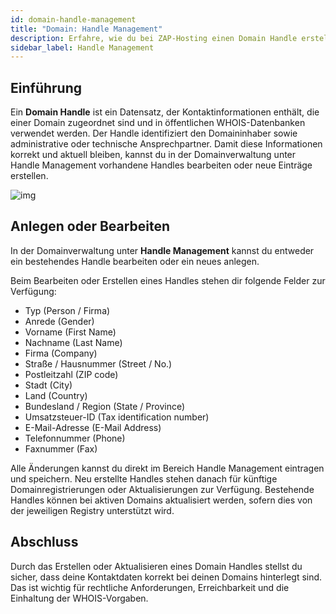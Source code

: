 ```yaml
---
id: domain-handle-management
title: "Domain: Handle Management"
description: Erfahre, wie du bei ZAP-Hosting einen Domain Handle erstellst oder bearbeitest - ZAP-Hosting Dokumentation
sidebar_label: Handle Management
---
```


## Einführung

Ein **Domain Handle** ist ein Datensatz, der Kontaktinformationen enthält, die einer Domain zugeordnet sind und in öffentlichen WHOIS-Datenbanken verwendet werden. Der Handle identifiziert den Domaininhaber sowie administrative oder technische Ansprechpartner. Damit diese Informationen korrekt und aktuell bleiben, kannst du in der Domainverwaltung unter Handle Management vorhandene Handles bearbeiten oder neue Einträge erstellen.

![img](https://screensaver01.zap-hosting.com/index.php/s/qNEeWEnbtHyxKEe/preview)


## Anlegen oder Bearbeiten

In der Domainverwaltung unter **Handle Management** kannst du entweder ein bestehendes Handle bearbeiten oder ein neues anlegen.

Beim Bearbeiten oder Erstellen eines Handles stehen dir folgende Felder zur Verfügung:

- Typ (Person / Firma)
- Anrede (Gender)
- Vorname (First Name)
- Nachname (Last Name)
- Firma (Company)
- Straße / Hausnummer (Street / No.)
- Postleitzahl (ZIP code) 
- Stadt (City)
- Land (Country)
- Bundesland / Region (State / Province)
- Umsatzsteuer-ID (Tax identification number)
- E-Mail-Adresse (E-Mail Address)
- Telefonnummer (Phone)
- Faxnummer (Fax)

Alle Änderungen kannst du direkt im Bereich Handle Management eintragen und speichern. Neu erstellte Handles stehen danach für künftige Domainregistrierungen oder Aktualisierungen zur Verfügung. Bestehende Handles können bei aktiven Domains aktualisiert werden, sofern dies von der jeweiligen Registry unterstützt wird.

## Abschluss

Durch das Erstellen oder Aktualisieren eines Domain Handles stellst du sicher, dass deine Kontaktdaten korrekt bei deinen Domains hinterlegt sind. Das ist wichtig für rechtliche Anforderungen, Erreichbarkeit und die Einhaltung der WHOIS-Vorgaben.
